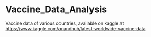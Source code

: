 # Vaccine_Data_Analysis
Vaccine data of various countries, available on kaggle at https://www.kaggle.com/anandhuh/latest-worldwide-vaccine-data
